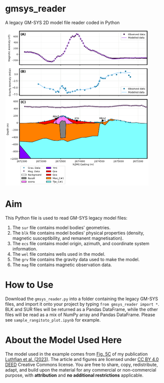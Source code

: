 # gmsys_reader
A legacy GM-SYS 2D model file reader coded in Python

<img src="https://github.com/aluthfian/gmsys_reader/blob/main/example_rangitoto_luthfian23.png" height="500">

# Aim
This Python file is used to read GM-SYS legacy model files:
1. The `sur` file contains model bodies' geometries.
2. The `blk` file contains model bodies' physical properties (density, magnetic susceptibility, and remanent magnetisation).
3. The `ecs` file contains model origin, azimuth, and coordinate system information.
4. The `wel` file contains wells used in the model.
5. The `grv` file contains the gravity data used to make the model.
6. The `mag` file contains magnetic observation data.

# How to Use
Download the `gmsys_reader.py` into a folder containing the legacy GM-SYS files, and import it onto your project by typing `from gmsys_reader import *`. BLK and SUR files will be returned as a Pandas DataFrame, while the other files will be read as a mix of NumPy array and Pandas DataFrame. Please see `sample_rangitoto_plot.ipynb` for example.

# About the Model Used Here
The model used in the example comes from [Fig. 5C](https://www.sciencedirect.com/science/article/pii/S0377027323000811#f0025) of my publication [Luthfian et al. (2023)](https://www.sciencedirect.com/science/article/pii/S0377027323000811). The article and figures are licensed under [CC BY 4.0 DEED](https://creativecommons.org/licenses/by/4.0/) Creative Commons license. You are free to share, copy, redistribute, adapt, and build upon the material for any commercial or non-commercial purpose, with **attribution** and **no additional restrictions** applicable.

